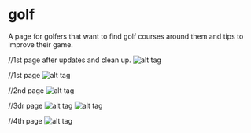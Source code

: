 # golf
A page for golfers that want to find golf courses around them and tips to improve their game.

//1st page after updates and clean up.
![alt tag](https://cloud.githubusercontent.com/assets/12367512/12425167/5ede252e-be88-11e5-86d2-7b33a5a2b3e6.PNG)

//1st page
![alt tag](https://cloud.githubusercontent.com/assets/12367512/12272244/311a59f6-b914-11e5-9323-83615be4eba6.PNG)

//2nd page
![alt tag](https://cloud.githubusercontent.com/assets/12367512/12272256/4393d166-b914-11e5-8fe8-8c6d172e0c1e.PNG)

//3dr page
![alt tag](https://cloud.githubusercontent.com/assets/12367512/12210757/394c8140-b611-11e5-9d71-e092092c7d5c.PNG)
![alt tag](https://cloud.githubusercontent.com/assets/12367512/12210769/46a67aee-b611-11e5-896a-53236ecf3c0f.PNG)

//4th page
![alt tag](https://cloud.githubusercontent.com/assets/12367512/12240861/a2b32384-b844-11e5-9d06-0cc78cb740dc.PNG)
